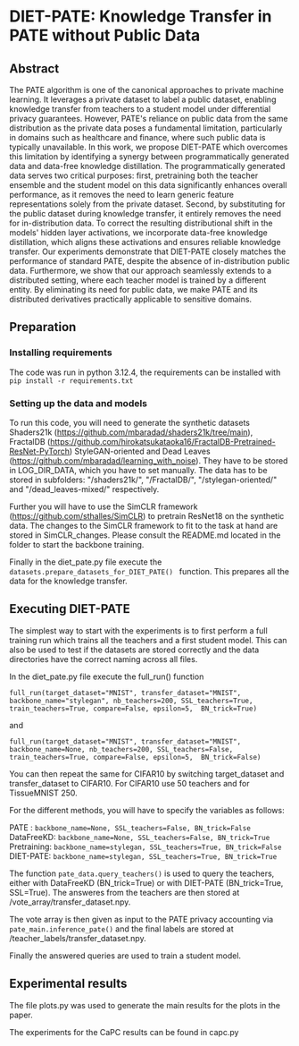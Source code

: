# DIET-PATE: Knowledge Transfer in PATE without Public Data

## Abstract
The PATE algorithm is one of the canonical approaches to private machine learning. It leverages a private dataset to label a public dataset, enabling knowledge transfer from teachers to a student model under differential privacy guarantees. However, PATE's reliance on public data from the same distribution as the private data poses a fundamental limitation, particularly in domains such as healthcare and finance, where such public data is typically unavailable. In this work, we propose DIET-PATE which overcomes this limitation by identifying a synergy between programmatically generated data and data-free knowledge distillation. The programmatically generated data serves two critical purposes: first, pretraining both the teacher ensemble and the student model on this data significantly enhances overall performance, as it removes the need to learn generic feature representations solely from the private dataset. Second, by substituting for the public dataset during knowledge transfer, it entirely removes the need for in-distribution data. To correct the resulting distributional shift in the models' hidden layer activations, we incorporate data-free knowledge distillation, which aligns these activations and ensures reliable knowledge transfer. Our experiments demonstrate that DIET-PATE closely matches the performance of standard PATE, despite the absence of in-distribution public data. Furthermore, we show that our approach seamlessly extends to a distributed setting, where each teacher model is trained by a different entity. By eliminating its need for public data, we make PATE and its distributed derivatives practically applicable to sensitive domains.


## Preparation

### Installing requirements

The code was run in python 3.12.4, the requirements can be installed with ``` pip install -r requirements.txt```

### Setting up the data and models

To run this code, you will need to generate the synthetic datasets Shaders21k (https://github.com/mbaradad/shaders21k/tree/main), FractalDB (https://github.com/hirokatsukataoka16/FractalDB-Pretrained-ResNet-PyTorch) StyleGAN-oriented and Dead Leaves (https://github.com/mbaradad/learning_with_noise).
They have to be stored in LOG_DIR_DATA, which you have to set manually. The data has to be stored in subfolders: "/shaders21k/", "/FractalDB/", "/stylegan-oriented/" and "/dead_leaves-mixed/" respectively.  

Further you will have to use the SimCLR framework (https://github.com/sthalles/SimCLR) to pretrain ResNet18 on the synthetic data. The changes to the SimCLR framework to fit to the task at hand are stored in SimCLR_changes. Please consult the README.md located in the folder to start the backbone training. 

Finally in the diet_pate.py file execute the ```datasets.prepare_datasets_for_DIET_PATE() ``` function. This prepares all the data for the knowledge transfer.

## Executing DIET-PATE

The simplest way to start with the experiments is to first perform a full training run which trains all the teachers and a first student model. This can also be used to test if the datasets are stored correctly and the data directories have the correct naming across all files.

In the diet_pate.py file execute the full_run() function

```full_run(target_dataset="MNIST", transfer_dataset="MNIST", backbone_name="stylegan", nb_teachers=200, SSL_teachers=True, train_teachers=True, compare=False, epsilon=5,  BN_trick=True) ```

and 

```full_run(target_dataset="MNIST", transfer_dataset="MNIST", backbone_name=None, nb_teachers=200, SSL_teachers=False, train_teachers=True, compare=False, epsilon=5,  BN_trick=False) ```

You can then repeat the same for CIFAR10 by switching target_dataset and transfer_dataset to CIFAR10. For CIFAR10 use 50 teachers and for TissueMNIST 250. 

For the different methods, you will have to specify the variables as follows:

PATE : ```backbone_name=None, SSL_teachers=False, BN_trick=False ```  
DataFreeKD: ```backbone_name=None, SSL_teachers=False, BN_trick=True ```  
Pretraining: ```backbone_name=stylegan, SSL_teachers=True, BN_trick=False ```  
DIET-PATE: ```backbone_name=stylegan, SSL_teachers=True, BN_trick=True ```  

The function ```pate_data.query_teachers()``` is used to query the teachers, either with DataFreeKD (BN_trick=True) or with DIET-PATE (BN_trick=True, SSL=True). The answeres from the teachers are then stored at /vote_array/transfer_dataset.npy.  

The vote array is then given as input to the PATE privacy accounting via ```pate_main.inference_pate()``` and the final labels are stored at /teacher_labels/transfer_dataset.npy.  

Finally the answered queries are used to train a student model.


## Experimental results

The file plots.py was used to generate the main results for the plots in the paper.

The experiments for the CaPC results can be found in capc.py 